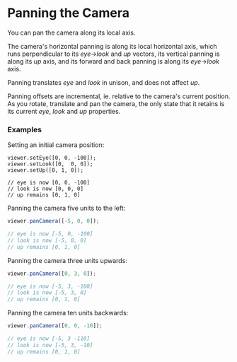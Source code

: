 # Panning the Camera

You can pan the camera along its local axis.

The camera's horizontal panning is along its local horizontal axis, which runs perpendicular to its _eye_->_look_ and _up_ vectors, its vertical panning is along its _up_ axis, and its forward and back panning is along its _eye_->_look_ axis.

Panning translates _eye_ and _look_ in unison, and does not affect _up_.

Panning offsets are incremental, ie. relative to the camera's current position. As you rotate, translate and pan the camera, the only state that it retains is its current _eye_, _look_ and _up_ properties. 

### Examples

Setting an initial camera position:

```
viewer.setEye([0, 0, -100]);
viewer.setLook([0,  0, 0]);
viewer.setUp([0, 1, 0]);

// eye is now [0, 0, -100]
// look is now [0, 0, 0]
// up remains [0, 1, 0]
```

Panning the camera five units to the left:

```javascript
viewer.panCamera([-5, 0, 0]);

// eye is now [-5, 0, -100]
// look is now [-5, 0, 0]
// up remains [0, 1, 0]
```

Panning the camera three units upwards:

```javascript
viewer.panCamera([0, 3, 0]);

// eye is now [-5, 3, -100]
// look is now [-5, 3, 0]
// up remains [0, 1, 0]
```

Panning the camera ten units backwards:

```javascript
viewer.panCamera([0, 0, -10]);

// eye is now [-5, 3 -110]
// look is now [-5, 3, -10]
// up remains [0, 1, 0]
```



